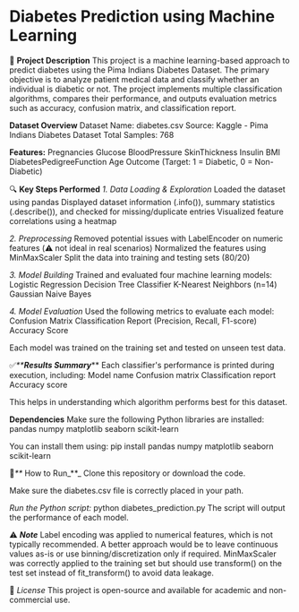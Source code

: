 # **Diabetes Prediction using Machine Learning**
📌 **Project Description**
This project is a machine learning-based approach to predict diabetes using the Pima Indians Diabetes Dataset. The primary objective is to analyze patient medical data and classify whether an individual is diabetic or not. The project implements multiple classification algorithms, compares their performance, and outputs evaluation metrics such as accuracy, confusion matrix, and classification report.

**Dataset Overview**
Dataset Name: diabetes.csv
Source: Kaggle - Pima Indians Diabetes Dataset
Total Samples: 768

**Features:**
Pregnancies
Glucose
BloodPressure
SkinThickness
Insulin
BMI
DiabetesPedigreeFunction
Age
Outcome (Target: 1 = Diabetic, 0 = Non-Diabetic)

🔍 **Key Steps Performed**
_1. Data Loading & Exploration_
Loaded the dataset using pandas
Displayed dataset information (.info()), summary statistics (.describe()), and checked for missing/duplicate entries
Visualized feature correlations using a heatmap

_2. Preprocessing_
Removed potential issues with LabelEncoder on numeric features (⚠️ not ideal in real scenarios)
Normalized the features using MinMaxScaler
Split the data into training and testing sets (80/20)

_3. Model Building_
Trained and evaluated four machine learning models:
Logistic Regression
Decision Tree Classifier
K-Nearest Neighbors (n=14)
Gaussian Naive Bayes

_4. Model Evaluation_
Used the following metrics to evaluate each model:
Confusion Matrix
Classification Report (Precision, Recall, F1-score)
Accuracy Score

Each model was trained on the training set and tested on unseen test data.

✅_**__Results Summary___**
Each classifier's performance is printed during execution, including:
Model name
Confusion matrix
Classification report
Accuracy score

This helps in understanding which algorithm performs best for this dataset.

**__Dependencies__**
Make sure the following Python libraries are installed:
pandas
numpy
matplotlib
seaborn
scikit-learn

You can install them using:
pip install pandas numpy matplotlib seaborn scikit-learn

🚀_**_ How to Run_**_
Clone this repository or download the code.

Make sure the diabetes.csv file is correctly placed in your path.

_Run the Python script:_
python diabetes_prediction.py
The script will output the performance of each model.

⚠️ **_Note_**
Label encoding was applied to numerical features, which is not typically recommended. A better approach would be to leave continuous values as-is or use binning/discretization only if required.
MinMaxScaler was correctly applied to the training set but should use transform() on the test set instead of fit_transform() to avoid data leakage.

📜 _License_
This project is open-source and available for academic and non-commercial use.
